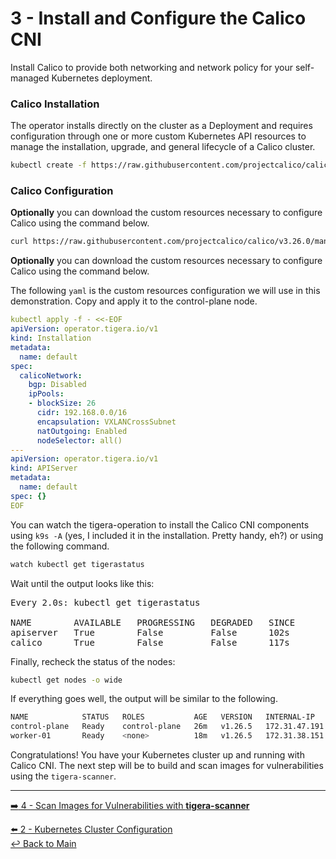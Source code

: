 # 3 - Install and Configure the Calico CNI

Install Calico to provide both networking and network policy for your self-managed Kubernetes deployment.


### Calico Installation

The operator installs directly on the cluster as a Deployment and requires configuration through one or more custom Kubernetes API resources to manage the installation, upgrade, and general lifecycle of a Calico cluster.

```bash
kubectl create -f https://raw.githubusercontent.com/projectcalico/calico/v3.26.0/manifests/tigera-operator.yaml
```

### Calico Configuration

**Optionally** you can download the custom resources necessary to configure Calico using the command below.

```bash
curl https://raw.githubusercontent.com/projectcalico/calico/v3.26.0/manifests/custom-resources.yaml -O
```

**Optionally** you can download the custom resources necessary to configure Calico using the command below.

The following `yaml` is the custom resources configuration we will use in this demonstration. Copy and apply it to the control-plane node.

```yaml
kubectl apply -f - <<-EOF
apiVersion: operator.tigera.io/v1
kind: Installation
metadata:
  name: default
spec:
  calicoNetwork:
    bgp: Disabled
    ipPools:
    - blockSize: 26
      cidr: 192.168.0.0/16
      encapsulation: VXLANCrossSubnet
      natOutgoing: Enabled
      nodeSelector: all()
---
apiVersion: operator.tigera.io/v1
kind: APIServer
metadata:
  name: default
spec: {}
EOF
```

You can watch the tigera-operation to install the Calico CNI components using `k9s -A` (yes, I included it in the installation. Pretty handy, eh?) or using the following command.

```bash
watch kubectl get tigerastatus
```

Wait until the output looks like this:

<pre>
Every 2.0s: kubectl get tigerastatus                                           control-plane: Fri Jun  9 19:59:50 2023

NAME        AVAILABLE   PROGRESSING   DEGRADED   SINCE
apiserver   True        False         False      102s
calico      True        False         False      117s
</pre>

Finally, recheck the status of the nodes:

```bash
kubectl get nodes -o wide
```

If everything goes well, the output will be similar to the following.

```bash
NAME            STATUS   ROLES           AGE   VERSION   INTERNAL-IP     EXTERNAL-IP   OS-IMAGE             KERNEL-VERSION    CONTAINER-RUNTIME
control-plane   Ready    control-plane   26m   v1.26.5   172.31.47.191   <none>        Ubuntu 20.04.6 LTS   5.15.0-1037-aws   containerd://1.7.2
worker-01       Ready    <none>          18m   v1.26.5   172.31.38.151   <none>        Ubuntu 20.04.6 LTS   5.15.0-1037-aws   containerd://1.7.2
```

Congratulations! You have your Kubernetes cluster up and running with Calico CNI. The next step will be to build and scan images for vulnerabilities using the `tigera-scanner`.

---

[:arrow_right: 4 - Scan Images for Vulnerabilities with **tigera-scanner**](/demo/04-tigera-scanner.md) <br>

[:arrow_left: 2 - Kubernetes Cluster Configuration](/demo/02-k8s-config.md)   
[:leftwards_arrow_with_hook: Back to Main](/README.md)  